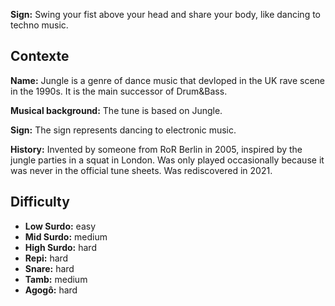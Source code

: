 **Sign:** Swing your fist above your head and share your body, like dancing to
techno music.

## Contexte

**Name:** Jungle is a genre of dance music that devloped in the UK rave scene in
the 1990s. It is the main successor of Drum&Bass.

**Musical background:** The tune is based on Jungle.

**Sign:** The sign represents dancing to electronic music.

**History:** Invented by someone from RoR Berlin in 2005, inspired by the jungle
parties in a squat in London. Was only played occasionally because it was never
in the official tune sheets. Was rediscovered in 2021.

## Difficulty

* **Low Surdo:** easy
* **Mid Surdo:** medium
* **High Surdo:** hard
* **Repi:** hard
* **Snare:** hard
* **Tamb:** medium
* **Agogô:** hard
